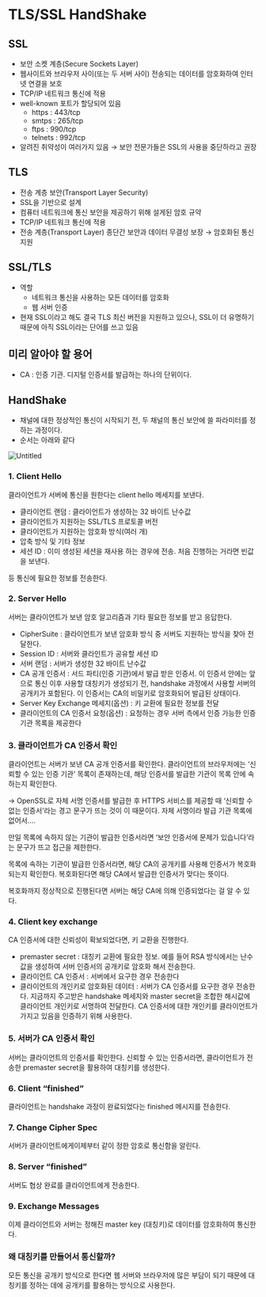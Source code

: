 # TLS/SSL HandShake

## SSL

- 보안 소켓 계층(Secure Sockets Layer)
- 웹사이트와 브라우저 사이(또는 두 서버 사이) 전송되는 데이터를 암호화하여 인터넷 연결을 보호
- TCP/IP 네트워크 통신에 적용
- well-known 포트가 할당되어 있음
    - https : 443/tcp
    - smtps : 265/tcp
    - ftps : 990/tcp
    - telnets : 992/tcp
- 알려진 취약성이 여러가지 있음 → 보안 전문가들은 SSL의 사용을 중단하라고 권장

## TLS

- 전송 계층 보안(Transport Layer Security)
- SSL을 기반으로 설계
- 컴퓨터 네트워크에 통신 보안을 제공하기 위해 설게된 암호 규약
- TCP/IP 네트워크 통신에 적용
- 전송 계층(Transport Layer) 종단간 보안과 데이터 무결성 보장 → 암호화된 통신 지원

## SSL/TLS

- 역할
    - 네트워크 통신을 사용하는 모든 데이터를 암호화
    - 웹 서버 인증
- 현재 SSL이라고 해도 결국 TLS 최신 버전을 지원하고 있으나, SSL이 더 유명하기 때문에 아직 SSL이라는 단어를 쓰고 있음

## 미리 알아야 할 용어

- CA : 인증 기관. 디지털 인증서를 발급하는 하나의 단위이다.

## HandShake

- 채널에 대한 정상적인 통신이 시작되기 전, 두 채널의 통신 보안에 쓸 파라미터를 정하는 과정이다.
- 순서는 아래와 같다

![Untitled](TLS%20SSL%20HandShake%206bc8d8ae10534670bbcdf7c85737ab5e/Untitled.png)

### 1. Client Hello

클라이언트가 서버에 통신을 원한다는 client hello 메세지를 보낸다.

- 클라이언트 랜덤 : 클라이언트가 생성하는 32 바이트 난수값
- 클라이언트가 지원하는 SSL/TLS 프로토콜 버전
- 클라이언트가 지원하는 암호화 방식(여러 개)
- 압축 방식 및 기타 정보
- 세션 ID : 이미 생성된 세션을 재사용 하는 경우에 전송. 처음 진행하는 거라면 빈값을 보낸다.

등 통신에 필요한 정보를 전송한다.

### 2. Server Hello

서버는 클라이언트가 보낸 암호 알고리즘과 기타 필요한 정보를 받고 응답한다.

- CipherSuite : 클라이언트가 보낸 암호화 방식 중 서버도 지원하는 방식을 찾아 전달한다.
- Session ID : 서버와 클라인트가 공유할 세션 ID
- 서버 랜덤 : 서버가 생성한 32 바이트 난수값
- CA 공개 인증서 : 서드 파티(인증 기관)에서 발급 받은 인증서. 이 인증서 안에는 앞으로 통신 이후 사용할 대칭키가 생성되기 전, handshake 과정에서 사용할 서버의 공개키가 포함된다. 이 인증서는 CA의 비밀키로 암호화되어 발급된 상태이다.
- Server Key Exchange 메세지(옵션) : 키 교환에 필요한 정보를 전달
- 클라이언트의 CA 인증서 요청(옵션) : 요청하는 경우 서버 측에서 인증 가능한 인증기관 목록을 제공한다

### 3. 클라이언트가 CA 인증서 확인

클라이언트는 서버가 보낸 CA 공개 인증서를 확인한다. 클라이언트의 브라우저에는 ‘신뢰할 수 있는 인증 기관’ 목록이 존재하는데, 해당 인증서를 발급한 기관이 목록 안에 속하는지 확인한다.

→ OpenSSL로 자체 서명 인증서를 발급한 후 HTTPS 서비스를 제공할 때 ‘신뢰할 수 없는 인증서’라는 경고 문구가 뜨는 것이 이 때문이다. 자체 서명이라 발급 기관 목록에 없어서....


만일 목록에 속하지 않는 기관이 발급한 인증서라면 ‘보안 인증서에 문제가 있습니다’라는 문구가 뜨고 접근을 제한한다.


목록에 속하는 기관이 발급한 인증서라면, 해당 CA의 공개키를 사용해 인증서가 복호화되는지 확인한다. 복호화된다면 해당 CA에서 발급한 인증서가 맞다는 뜻이다.

복호화까지 정상적으로 진행된다면 서버는 해당 CA에 의해 인증되었다는 걸 알 수 있다.

### 4. Client key exchange

CA 인증서에 대한 신뢰성이 확보되었다면, 키 교환을 진행한다.

- premaster secret : 대칭키 교환에 필요한 정보. 예를 들어 RSA 방식에서는 난수값을 생성하여 서버 인증서의 공개키로 암호화 해서 전송한다.
- 클라이언트 CA 인증서 : 서버에서 요구한 경우 전송한다
- 클라이언트의 개인키로 암호화된 데이터 : 서버가 CA 인증서를 요구한 경우 전송한다. 지금까지 주고받은 handshake 메세지와 master secret을 조합한 해시값에 클라이언트 개인키로 서명하여 전달한다. CA 인증서에 대한 개인키를 클라이언트가 가지고 있음을 인증하기 위해 사용한다.

### 5. 서버가 CA 인증서 확인

서버는 클라이언트의 인증서를 확인한다. 신뢰할 수 있는 인증서라면, 클라이언트가 전송한 premaster secret을 활용하여 대칭키를 생성한다.

### 6. Client “finished”

클라이언트는 handshake 과정이 완료되었다는 finished 메시지를 전송한다.

### 7. Change Cipher Spec

서버가 클라이언트에게이제부터 같이 정한 암호로 통신함을 알린다.

### 8. Server “finished”

서버도 협상 완료를 클라이언트에게 전송한다.

### 9. Exchange Messages

이제 클라이언트와 서버는 정해진 master key (대칭키)로 데이터를 암호화하여 통신한다.

### 왜 대칭키를 만들어서 통신할까?

모든 통신을 공개키 방식으로 한다면 웹 서버와 브라우저에 많은 부담이 되기 때문에 대칭키를 정하는 데에 공개키를 활용하는 방식으로 사용한다.